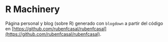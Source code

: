 # R Machinery

Página personal y blog (sobre R) generado con `blogdown` 
a partir del código en
[https://github.com/rubenfcasal/rubenfcasal](https://github.com/rubenfcasal/rubenfcasal).

